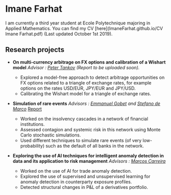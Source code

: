 # Imane Farhat
I am currently a third year student at Ecole Polytechnique majoring in Applied Mathematics. You can find my CV [here](ImaneFarhat.github.io/CV Imane Farhat.pdf) (Last updated October 1st 2019). 

## Research projects
* **On multi-currency arbitrage on FX options and calibration of a Wishart model**
_Advisor : [Peter Tankov](https://www.lpsm.paris/pageperso/tankov/) (Report to be uploaded soon)._
  - Explored a model-free approach to detect arbitrage opportunities on FX options related to a triangle of exchange rates, for example options on the rates USD/EUR, JPY/EUR and JPY/USD. 
  - Calibrating the Wishart model for a triangle of exchange rates. 

* **Simulation of rare events**
_Advisors : [Emmanuel Gobet](http://www.cmap.polytechnique.fr/~gobet/) and [Stefano de Marco](http://www.cmap.polytechnique.fr/~demarco/)_
[Report](ImaneFarhat.github.io/Modal___Report.pdf)
  - Worked on the insolvency cascades in a network of financial institutions. 
  - Assessed contagion and systemic risk in this network using Monte Carlo stochastic simulations. 
  - Used different techniques to simulate rare events (of very low-probability) such as the default of all banks in the network. 
  
* **Exploring the use of AI techniques for intelligent anomaly detection in data and its application to risk management**
_Advisors : [Marcos Carreira](https://quantreg.com/people/marcos-carreira/)_
  - Worked on the use of AI for trade anomaly detection. 
  - Explored the use of supervised and unsupervised learning for anomaly detection in counterparty exposure profiles.
  - Detected structural changes in P&L of a derivatives portfolio. 
